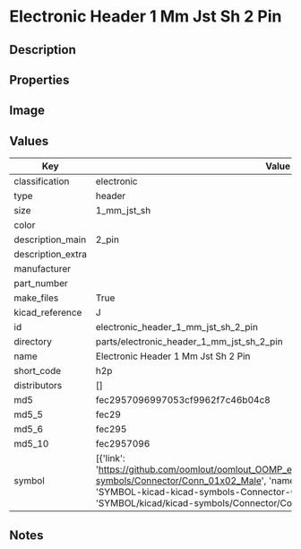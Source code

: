# Electronic Header 1 Mm Jst Sh 2 Pin

## Description

## Properties


## Image


## Values

| Key | Value |
| --- | --- |
| classification | electronic |
| type | header |
| size | 1_mm_jst_sh |
| color |  |
| description_main | 2_pin |
| description_extra |  |
| manufacturer |  |
| part_number |  |
| make_files | True |
| kicad_reference | J |
| id | electronic_header_1_mm_jst_sh_2_pin |
| directory | parts/electronic_header_1_mm_jst_sh_2_pin |
| name | Electronic Header 1 Mm Jst Sh 2 Pin |
| short_code | h2p |
| distributors | [] |
| md5 | fec2957096997053cf9962f7c46b04c8 |
| md5_5 | fec29 |
| md5_6 | fec295 |
| md5_10 | fec2957096 |
| symbol | [{'link': 'https://github.com/oomlout/oomlout_OOMP_eda_V2/tree/main/SYMBOL/kicad/kicad-symbols/Connector/Conn_01x02_Male', 'name': 'Connector : Conn_01x02_Male', 'id': 'SYMBOL-kicad-kicad-symbols-Connector-Conn_01x02_Male', 'directory': 'SYMBOL/kicad/kicad-symbols/Connector/Conn_01x02_Male/'}] |

## Notes

